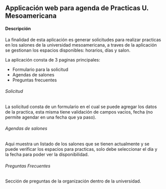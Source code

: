 ## Applicación web para agenda de Practicas U. Mesoamericana

#### Descripción
La finalidad de esta aplicación es generar solicitudes para realizar practicas en los salones de la universidad mesoamericana, a traves de la aplicación se gestionan los espacios disponibles: horarios, días y salon.

La aplicación consta de 3 paginas principales:
* Formulario para la solicitud
* Agendas de salones
* Preguntas frecuentes

###### Solicitud
La solicitud consta de un formulario en el cual se puede agregar los datos de la practica, esta misma tiene validación de campos vacios, fecha (no permite agendar en una fecha que ya paso).

###### Agendas de salones
Aqui muestra un listado de los salones que se tienen actualmente y se puede verificar los espacios para practicas, solo debe seleccionar el día y la fecha para poder ver la disponibilidad.

###### Preguntas Frecuentes
Sección de preguntas de la organización dentro de la universidad.
